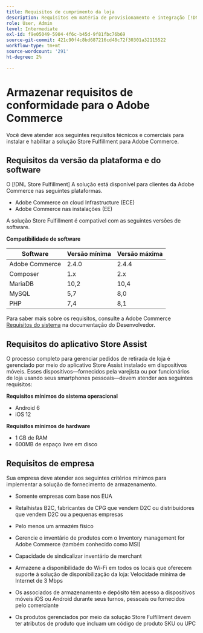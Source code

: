 ```yaml
---
title: Requisitos de cumprimento da loja
description: Requisitos em matéria de provisionamento e integração [!DNL Store Fulfillment solution].
role: User, Admin
level: Intermediate
exl-id: f9e05049-5904-4f6c-b45d-9f81fbc76b69
source-git-commit: 421c90f4c8bd687216cd48c72f30301a32115522
workflow-type: tm+mt
source-wordcount: '291'
ht-degree: 2%

---
```


# Armazenar requisitos de conformidade para o Adobe Commerce

Você deve atender aos seguintes requisitos técnicos e comerciais para instalar e habilitar a solução Store Fulfillment para Adobe Commerce.

## Requisitos da versão da plataforma e do software

O [!DNL Store Fulfillment] A solução está disponível para clientes da Adobe Commerce nas seguintes plataformas.

- Adobe Commerce on cloud Infrastructure (ECE)
- Adobe Commerce nas instalações (EE)

A solução Store Fulfillment é compatível com as seguintes versões de software.

**Compatibilidade de software**

| **Software** | **Versão mínima** | **Versão máxima** |
|----------------|---------------------|---------------------|
| Adobe Commerce | 2.4.0 | 2.4.4 |
| Composer | 1.x | 2.x |
| MariaDB | 10,2 | 10,4 |
| MySQL | 5,7 | 8,0 |
| PHP | 7,4 | 8,1 |

Para saber mais sobre os requisitos, consulte a Adobe Commerce [Requisitos do sistema](https://devdocs.magento.com/guides/v2.4/install-gde/system-requirements.html) na documentação do Desenvolvedor.

## Requisitos do aplicativo Store Assist

O processo completo para gerenciar pedidos de retirada de loja é gerenciado por meio do aplicativo Store Assist instalado em dispositivos móveis. Esses dispositivos—fornecidos pela varejista ou por funcionários de loja usando seus smartphones pessoais—devem atender aos seguintes requisitos:

**Requisitos mínimos do sistema operacional**

- Android 6
- iOS 12

**Requisitos mínimos de hardware**

- 1 GB de RAM
- 600MB de espaço livre em disco

## Requisitos de empresa

Sua empresa deve atender aos seguintes critérios mínimos para implementar a solução de fornecimento de armazenamento.

- Somente empresas com base nos EUA

- Retalhistas B2C, fabricantes de CPG que vendem D2C ou distribuidores que vendem D2C ou a pequenas empresas

- Pelo menos um armazém físico

- Gerencie o inventário de produtos com o Inventory management for Adobe Commerce (também conhecido como MSI)

- Capacidade de sindicalizar inventário de merchant

- Armazene a disponibilidade do Wi-Fi em todos os locais que oferecem suporte à solução de disponibilização da loja: Velocidade mínima de Internet de 3 Mbps

- Os associados de armazenamento e depósito têm acesso a dispositivos móveis iOS ou Android durante seus turnos, pessoais ou fornecidos pelo comerciante

- Os produtos gerenciados por meio da solução Store Fulfillment devem ter atributos de produto que incluam um código de produto SKU ou UPC
